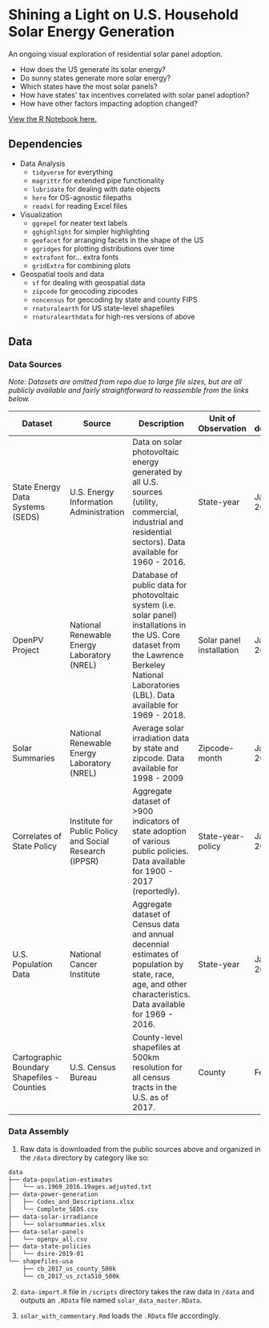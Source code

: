 # Shining a Light on U.S. Household Solar Energy Generation
An ongoing visual exploration of residential solar panel adoption.
- How does the US generate its solar energy?
- Do sunny states generate more solar energy?
- Which states have the most solar panels?
- How have states' tax incentives correlated with solar panel adoption?
- How have other factors impacting adoption changed?

[View the R Notebook here.](https://jtanwk.github.io/us-solar/)

## Dependencies

-  Data Analysis
    - `tidyverse` for everything
    - `magrittr` for extended pipe functionality
    - `lubridate` for dealing with date objects
    - `here` for OS-agnostic filepaths
    - `readxl` for reading Excel files
- Visualization
    - `ggrepel` for neater text labels
    - `gghighlight` for simpler highlighting
    - `geofacet` for arranging facets in the shape of the US
    - `ggridges` for plotting distributions over time
    - `extrafont` for... extra fonts
    - `gridExtra` for combining plots
- Geospatial tools and data
    - `sf` for dealing with geospatial data
    - `zipcode` for geocoding zipcodes
    - `noncensus` for geocoding by state and county FIPS
    - `rnaturalearth` for US state-level shapefiles
    - `rnaturalearthdata` for high-res versions of above

## Data

### Data Sources

*Note: Datasets are omitted from repo due to large file sizes, but are all publicly available and fairly straightforward to reassemble from the links below.*

Dataset | Source | Description | Unit of Observation | Last downloaded | URL
--- | --- | --- | --- | --- | ---
State Energy Data Systems (SEDS) | U.S. Energy Information Administration | Data on solar photovoltaic energy generated by all U.S. sources (utility, commercial, industrial and residential sectors). Data available for 1960 - 2016. | State-year | Jan 28, 2019 | [Link to site](https://www.eia.gov/state/seds/)
OpenPV Project | National Renewable Energy Laboratory (NREL) | Database of public data for photovoltaic system (i.e. solar panel) installations in the US. Core dataset from the Lawrence Berkeley National Laboratories (LBL). Data available for 1969 - 2018. | Solar panel installation | Jan 19, 2019 | [Link to site](https://openpv.nrel.gov/about)
Solar Summaries | National Renewable Energy Laboratory (NREL) | Average solar irradiation data by state and zipcode. Data available for 1998 - 2009 | Zipcode-month | Jan 19, 2019  | [Link to site](https://www.nrel.gov/gis/data-solar.html)
Correlates of State Policy | Institute for Public Policy and Social Research (IPPSR) | Aggregate dataset of >900 indicators of state adoption of various public policies. Data available for 1900 - 2017 (reportedly). | State-year-policy | Jan 19, 2019 | [Link to site](http://ippsr.msu.edu/public-policy/correlates-state-policy)
U.S. Population Data | National Cancer Institute | Aggregate dataset of Census data and annual decennial estimates of population by state, race, age, and other characteristics. Data available for 1969 - 2016. | State-year | Jan 19, 2019  | [Link to site](https://seer.cancer.gov/popdata/download.html)
Cartographic Boundary Shapefiles - Counties | U.S. Census Bureau | County-level shapefiles at 500km resolution for all census tracts in the U.S. as of 2017. | County | Feb 6, 2019 | [Link to site](https://www.census.gov/geo/maps-data/data/cbf/cbf_counties.html)

### Data Assembly

1. Raw data is downloaded from the public sources above and organized in the `/data` directory by category like so:

```bash
data
├── data-population-estimates
│   └── us.1969_2016.19ages.adjusted.txt
├── data-power-generation
│   ├── Codes_and_Descriptions.xlsx
│   └── Complete_SEDS.csv
├── data-solar-irradiance
│   └── solarsummaries.xlsx
├── data-solar-panels
│   └── openpv_all.csv
├── data-state-policies
│   └── dsire-2019-01
└── shapefiles-usa
    ├── cb_2017_us_county_500k
    └── cb_2017_us_zcta510_500k
```

2. `data-import.R` file in `/scripts` directory takes the raw data in `/data` and outputs an `.RData` file named `solar_data_master.RData`.

3. `solar_with_commentary.Rmd` loads the `.RData` file accordingly.
